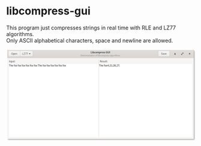 # libcompress-gui


This program just compresses strings in real time with RLE and LZ77 algorithms.  
Only ASCII alphabetical characters, space and newline are allowed. 

![](https://raw.githubusercontent.com/Elnee/libcompress-gui/master/data/screenshots/1.png)
